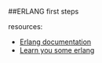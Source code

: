 ##ERLANG
first steps

resources:
  - [Erlang documentation](http://www.erlang.org/doc/)
  - [Learn you some erlang](http://learnyousomeerlang.com/content)
